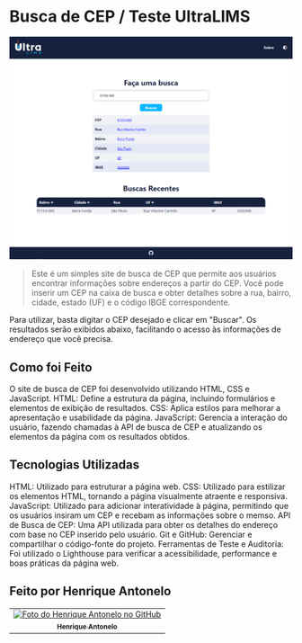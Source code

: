 # Busca de CEP / Teste UltraLIMS

<img src="/buscador de cep.png" alt="Exemplo imagem">

> Este é um simples site de busca de CEP que permite aos usuários encontrar informações sobre endereços a partir do CEP. Você pode inserir um CEP na caixa de busca e obter detalhes sobre a rua, bairro, cidade, estado (UF) e o código IBGE correspondente.

Para utilizar, basta digitar o CEP desejado e clicar em "Buscar". Os resultados serão exibidos abaixo, facilitando o acesso às informações de endereço que você precisa.

## Como foi Feito

O site de busca de CEP foi desenvolvido utilizando HTML, CSS e JavaScript.
HTML: Define a estrutura da página, incluindo formulários e elementos de exibição de resultados.
CSS: Aplica estilos para melhorar a apresentação e usabilidade da página.
JavaScript: Gerencia a interação do usuário, fazendo chamadas à API de busca de CEP e atualizando os elementos da página com os resultados obtidos.

## Tecnologias Utilizadas

HTML: Utilizado para estruturar a página web.
CSS: Utilizado para estilizar os elementos HTML, tornando a página visualmente atraente e responsiva.
JavaScript: Utilizado para adicionar interatividade à página, permitindo que os usuários insiram um CEP e recebam as informações sobre o memso.
API de Busca de CEP: Uma API utilizada para obter os detalhes do endereço com base no CEP inserido pelo usuário.
Git e GitHub: Gerenciar e compartilhar o código-fonte do projeto.
Ferramentas de Teste e Auditoria: Foi utilizado o Lighthouse para verificar a acessibilidade, performance e boas práticas da página web.

## Feito por Henrique Antonelo

<table>
  <tr>
    <td align="center">
      <a href="https://github.com/henriqueantonelo" title="Perfil do Henrique Antonelo no GitHub">
        <img src="https://avatars.githubusercontent.com/u/141786792?s=400&u=95a37f239942cced98c6e0b1617c8b38e9d83b03&v=4" width="100px;" alt="Foto do Henrique Antonelo no GitHub"/><br>
        <sub>
          <b>Henrique Antonelo</b>
        </sub>
      </a>
    </td>
  </tr>
</table>

